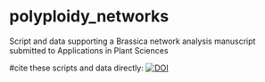 # polyploidy_networks
Script and data supporting a Brassica network analysis manuscript submitted to Applications in Plant Sciences

#cite these scripts and data directly:
[![DOI](https://zenodo.org/badge/726200113.svg)](https://zenodo.org/doi/10.5281/zenodo.10307399)
